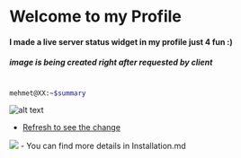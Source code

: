 # Welcome to my Profile
#### I made a live server status widget in my profile just 4 fun :)
##### image is being created right after requested by client
#

```sh
mehmet@XX:~$summary
```
![alt text](http://status.mehmet.ninja/ "Status")
- [Refresh to see the change](https://github.com/6mc)
<img src="http://status.mehmet.ninja/image.png">
- You can find more details in Installation.md
